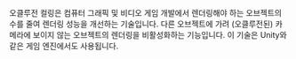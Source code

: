 오클루전 컬링은 컴퓨터 그래픽 및 비디오 게임 개발에서 렌더링해야 하는 오브젝트의 수를 줄여 렌더링 성능을 개선하는 기술입니다. 다른 오브젝트에 가려 (오클루전된) 카메라에 보이지 않는 오브젝트의 렌더링을 비활성화하는 기능입니다. 이 기술은 Unity와 같은 게임 엔진에서도 사용됩니다.